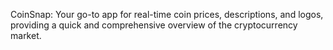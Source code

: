 CoinSnap: Your go-to app for real-time coin prices, descriptions, and logos, providing a quick and comprehensive overview of the cryptocurrency market.
